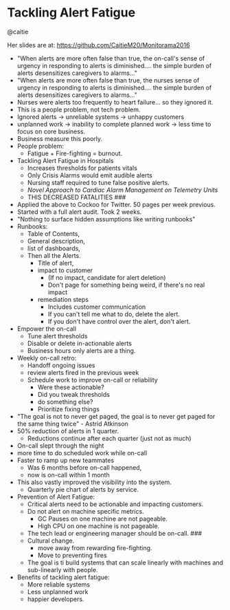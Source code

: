 # Tackling Alert Fatigue

@caitie

Her slides are at: https://github.com/CaitieM20/Monitorama2016

* "When alerts are more often false than true, the on-call's sense of urgency
  in responding to alerts is diminished.... the simple burden of alerts
  desensitizes caregivers to alarms..."
* "When alerts are more often false than true, the nurses sense of urgency
  in responding to alerts is diminished.... the simple burden of alerts
  desensitizes caregivers to alarms..."
* Nurses were alerts too frequently to heart failure... so they ignored it.
* This is a people problem, not tech problem.
* Ignored alerts -> unreliable systems -> unhappy customers
* unplanned work -> inability to complete planned work -> less time to
  focus on core business.
* Business measure this poorly.
* People problem:
    * Fatigue + Fire-fighting = burnout.
* Tackling Alert Fatigue in Hospitals
    * Increases thresholds for patients vitals
    * Only Crisis Alarms would emit audible alerts
    * Nursing staff required to tune false positive alerts.
    * _Novel Approach to Cardiac Alarm Management on Telemetry Units_  
    * THIS DECREASED FATALITIES ###
* Applied the above to Cockoo for Twitter.  50 pages per week previous.
* Started with a full alert audit.  Took 2 weeks.
* "Nothing to surface hidden assumptions like writing runbooks"
* Runbooks:
    * Table of Contents,
    * General description,
    * list of dashboards,
    * Then all the Alerts.
        * Title of alert,
        * impact to customer
            * (If no impact, candidate for alert deletion)
            * Don't page for something being weird, if there's no real impact
        * remediation steps
            * Includes customer communication
            * If you can't tell me what to do, delete the alert.
            * If you don't have control over the alert, don't alert.
* Empower the on-call
    * Tune alert thresholds
    * Disable or delete in-actionable alerts
    * Business hours only alerts are a thing.
* Weekly on-call retro:
    * Handoff ongoing issues
    * review alerts fired in the previous week
    * Schedule work to improve on-call or reliability
        * Were these actionable?
        * Did you tweak thresholds
        * do something else?
        * Prioritize fixing things
* "The goal is not to never get paged, the goal is to never get paged for
  the same thing twice" - Astrid Atkinson
* 50% reduction of alerts in 1 quarter.
    * Reductions continue after each quarter (just not as much)
* On-call slept through the night
* more time to do scheduled work while on-call
* Faster to ramp up new teammates
    * Was 6 months before on-call happened,
    * now is on-call within 1 month
* This also vastly improved the visibility into the system.
    * Quarterly pie chart of alerts by service.
* Prevention of Alert Fatigue:
    * Critical alerts need to be actionable and impacting customers.
    * Do not alert on machine specific metrics.
        * GC Pauses on one machine are not pageable.
        * High CPU on one machine is not pageable.
    * The tech lead or engineering manager should be on-call. ###
    * Cultural change.
        * move away from rewarding fire-fighting.
        * Move to preventing fires
    * The goal is ti build systems that can scale linearly with machines and sub-linearly with people.
* Benefits of tackling alert fatigue:
    * More reliable systems
    * Less unplanned work
    * happier developers.
